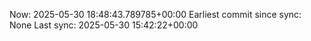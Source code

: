 Now: 2025-05-30 18:48:43.789785+00:00 Earliest commit since sync: None Last sync: 2025-05-30 15:42:22+00:00
